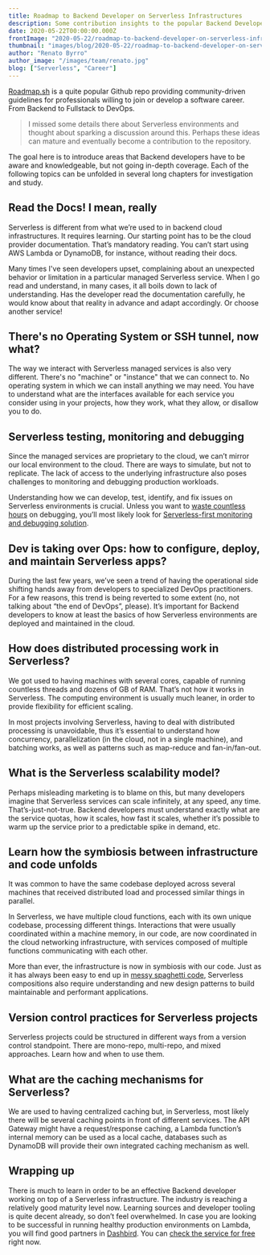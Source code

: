 ```yaml
---
title: Roadmap to Backend Developer on Serverless Infrastructures
description: Some contribution insights to the popular Backend Developer community roadmap
date: 2020-05-22T00:00:00.000Z
frontImage: "2020-05-22/roadmap-to-backend-developer-on-serverless-infrastructures.jpg"
thumbnail: "images/blog/2020-05-22/roadmap-to-backend-developer-on-serverless-infrastructures.jpg"
author: "Renato Byrro"
author_image: "/images/team/renato.jpg"
blog: ["Serverless", "Career"]
---
```


[Roadmap.sh](https://roadmap.sh/) is a quite popular Github repo providing community-driven guidelines for professionals willing to join or develop a software career. From Backend to Fullstack to DevOps.

> I missed some details there about Serverless environments and thought about sparking a discussion around this. Perhaps these ideas can mature and eventually become a contribution to the repository.

The goal here is to introduce areas that Backend developers have to be aware and knowledgeable, but not going in-depth coverage. Each of the following topics can be unfolded in several long chapters for investigation and study.


## Read the Docs! I mean, really

Serverless is different from what we’re used to in backend cloud infrastructures. It requires learning. Our starting point has to be the cloud provider documentation. That’s mandatory reading. You can’t start using AWS Lambda or DynamoDB, for instance, without reading their docs.

Many times I've seen developers upset, complaining about an unexpected behavior or limitation in a particular managed Serverless service. When I go read and understand, in many cases, it all boils down to lack of understanding. Has the developer read the documentation carefully, he would know about that reality in advance and adapt accordingly. Or choose another service!


## There's no Operating System or SSH tunnel, now what?

The way we interact with Serverless managed services is also very different. There's no "machine" or "instance" that we can connect to. No operating system in which we can install anything we may need. You have to understand what are the interfaces available for each service you consider using in your projects, how they work, what they allow, or disallow you to do.


## Serverless testing, monitoring and debugging

Since the managed services are proprietary to the cloud, we can’t mirror our local environment to the cloud. There are ways to simulate, but not to replicate. The lack of access to the underlying infrastructure also poses challenges to monitoring and debugging production workloads.

Understanding how we can develop, test, identify, and fix issues on Serverless environments is crucial. Unless you want to [waste countless hours](https://dashbird.io/blog/how-to-save-hundreds-hours-debugging-lambda/) on debugging, you’ll most likely look for [Serverless-first monitoring and debugging solution](https://dashbird.io/function-as-a-service-monitoring-and-debugging-software/).


## Dev is taking over Ops: how to configure, deploy, and maintain Serverless apps?

During the last few years, we’ve seen a trend of having the operational side shifting hands away from developers to specialized DevOps practitioners. For a few reasons, this trend is being reverted to some extent (no, not talking about “the end of DevOps”, please). It’s important for Backend developers to know at least the basics of how Serverless environments are deployed and maintained in the cloud.


## How does distributed processing work in Serverless?

We got used to having machines with several cores, capable of running countless threads and dozens of GB of RAM. That’s not how it works in Serverless. The computing environment is usually much leaner, in order to provide flexibility for efficient scaling.

In most projects involving Serverless, having to deal with distributed processing is unavoidable, thus it’s essential to understand how concurrency, parallelization (in the cloud, not in a single machine), and batching works, as well as patterns such as map-reduce and fan-in/fan-out.


## What is the Serverless scalability model?

Perhaps misleading marketing is to blame on this, but many developers imagine that Serverless services can scale infinitely, at any speed, any time. That’s-just-not-true. Backend developers must understand exactly what are the service quotas, how it scales, how fast it scales, whether it’s possible to warm up the service prior to a predictable spike in demand, etc.


## Learn how the symbiosis between infrastructure and code unfolds

It was common to have the same codebase deployed across several machines that received distributed load and processed similar things in parallel.

In Serverless, we have multiple cloud functions, each with its own unique codebase, processing different things. Interactions that were usually coordinated within a machine memory, in our code, are now coordinated in the cloud networking infrastructure, with services composed of multiple functions communicating with each other.

More than ever, the infrastructure is now in symbiosis with our code. Just as it has always been easy to end up in [messy spaghetti code](https://en.wikipedia.org/wiki/Spaghetti_code), Serverless compositions also require understanding and new design patterns to build maintainable and performant applications.


## Version control practices for Serverless projects

Serverless projects could be structured in different ways from a version control standpoint. There are mono-repo, multi-repo, and mixed approaches. Learn how and when to use them.


## What are the caching mechanisms for Serverless?

We are used to having centralized caching but, in Serverless, most likely there will be several caching points in front of different services. The API Gateway might have a request/response caching, a Lambda function’s internal memory can be used as a local cache, databases such as DynamoDB will provide their own integrated caching mechanism as well.


## Wrapping up

There is much to learn in order to be an effective Backend developer working on top of a Serverless infrastructure. The industry is reaching a relatively good maturity level now. Learning sources and developer tooling is quite decent already, so don’t feel overwhelmed. In case you are looking to be successful in running healthy production environments on Lambda, you will find good partners in [Dashbird](https://dashbird.io). You can [check the service for free](https://dashbird.io/#register) right now.
